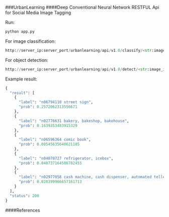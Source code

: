 ###UrbanLearning
####Deep Conventional Neural Network RESTFUL Api for Social Media Image Tagging 

Run:

```python
python app.py
```

For image classification:

```python
http://server_ip:server_port/urbanlearning/api/v1.0/classify/<str:image_id>
```

For object detection:

```python
http://server_ip:server_port/urbanlearning/api/v1.0/detect/<str:image_id>
```

Example result:

```python
{
  "result": [
    {
      "label": "n06794110 street sign", 
      "prob": 0.2572062313556671
    }, 
    {
      "label": "n02776631 bakery, bakeshop, bakehouse", 
      "prob": 0.1639353483915329
    }, 
    {
      "label": "n06596364 comic book", 
      "prob": 0.08545635640621185
    }, 
    {
      "label": "n04070727 refrigerator, icebox", 
      "prob": 0.048737164586782455
    }, 
    {
      "label": "n02977058 cash machine, cash dispenser, automated teller machine, automatic teller machine, automated teller, automatic teller, ATM", 
      "prob": 0.028399966657161713
    }
  ], 
  "status": 200
}
```

####References


